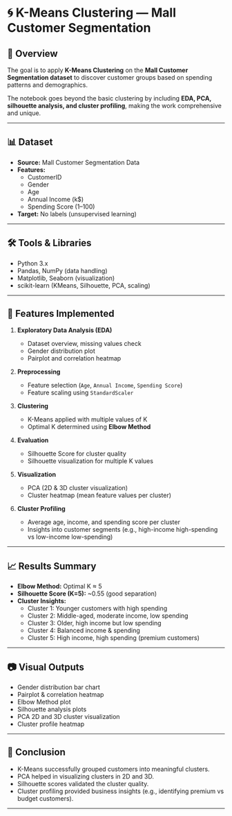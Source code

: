 # 🌀 K-Means Clustering — Mall Customer Segmentation

## 📌 Overview  
The goal is to apply **K-Means Clustering** on the **Mall Customer Segmentation dataset** to discover customer groups based on spending patterns and demographics.

The notebook goes beyond the basic clustering by including **EDA, PCA, silhouette analysis, and cluster profiling**, making the work comprehensive and unique.

---

## 📊 Dataset
- **Source:** Mall Customer Segmentation Data  
- **Features:**
  - CustomerID
  - Gender
  - Age
  - Annual Income (k$)
  - Spending Score (1–100)
- **Target:** No labels (unsupervised learning)

---

## 🛠 Tools & Libraries
- Python 3.x  
- Pandas, NumPy (data handling)  
- Matplotlib, Seaborn (visualization)  
- scikit-learn (KMeans, Silhouette, PCA, scaling)

---

## 🚀 Features Implemented
1. **Exploratory Data Analysis (EDA)**
   - Dataset overview, missing values check
   - Gender distribution plot
   - Pairplot and correlation heatmap

2. **Preprocessing**
   - Feature selection (`Age`, `Annual Income`, `Spending Score`)
   - Feature scaling using `StandardScaler`

3. **Clustering**
   - K-Means applied with multiple values of K
   - Optimal K determined using **Elbow Method**

4. **Evaluation**
   - Silhouette Score for cluster quality
   - Silhouette visualization for multiple K values

5. **Visualization**
   - PCA (2D & 3D cluster visualization)
   - Cluster heatmap (mean feature values per cluster)

6. **Cluster Profiling**
   - Average age, income, and spending score per cluster
   - Insights into customer segments (e.g., high-income high-spending vs low-income low-spending)

---

## 📈 Results Summary
- **Elbow Method:** Optimal K ≈ 5  
- **Silhouette Score (K=5):** ~0.55 (good separation)  
- **Cluster Insights:**
  - Cluster 1: Younger customers with high spending
  - Cluster 2: Middle-aged, moderate income, low spending
  - Cluster 3: Older, high income but low spending
  - Cluster 4: Balanced income & spending
  - Cluster 5: High income, high spending (premium customers)

---

## 📷 Visual Outputs
- Gender distribution bar chart  
- Pairplot & correlation heatmap  
- Elbow Method plot  
- Silhouette analysis plots  
- PCA 2D and 3D cluster visualization  
- Cluster profile heatmap  

---

## 📝 Conclusion
- K-Means successfully grouped customers into meaningful clusters.
- PCA helped in visualizing clusters in 2D and 3D.
- Silhouette scores validated the cluster quality.
- Cluster profiling provided business insights (e.g., identifying premium vs budget customers).

---
